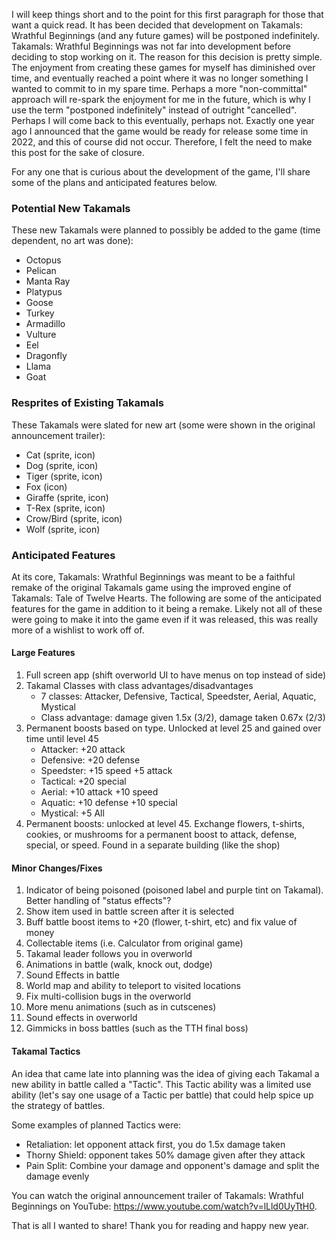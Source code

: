 I will keep things short and to the point for this first paragraph for those that want a quick read. It has been decided that development on Takamals: Wrathful Beginnings (and any future games) will be postponed indefinitely. Takamals: Wrathful Beginnings was not far into development before deciding to stop working on it. The reason for this decision is pretty simple. The enjoyment from creating these games for myself has diminished over time, and eventually reached a point where it was no longer something I wanted to commit to in my spare time. Perhaps a more "non-committal" approach will re-spark the enjoyment for me in the future, which is why I use the term "postponed indefinitely" instead of outright "cancelled". Perhaps I will come back to this eventually, perhaps not. Exactly one year ago I announced that the game would be ready for release some time in 2022, and this of course did not occur. Therefore, I felt the need to make this post for the sake of closure.

For any one that is curious about the development of the game, I'll share some of the plans and anticipated features below.

### Potential New Takamals
These new Takamals were planned to possibly be added to the game (time dependent, no art was done):
* Octopus
* Pelican
* Manta Ray
* Platypus
* Goose
* Turkey
* Armadillo
* Vulture
* Eel
* Dragonfly
* Llama
* Goat

### Resprites of Existing Takamals
These Takamals were slated for new art (some were shown in the original announcement trailer):
* Cat (sprite, icon)
* Dog (sprite, icon)
* Tiger (sprite, icon)
* Fox (icon)
* Giraffe (sprite, icon)
* T-Rex (sprite, icon)
* Crow/Bird (sprite, icon)
* Wolf (sprite, icon)

### Anticipated Features
At its core, Takamals: Wrathful Beginnings was meant to be a faithful remake of the original Takamals game using the improved engine of Takamals: Tale of Twelve Hearts. The following are some of the anticipated features for the game in addition to it being a remake. Likely not all of these were going to make it into the game even if it was released, this was really more of a wishlist to work off of.

#### Large Features
1. Full screen app (shift overworld UI to have menus on top instead of side)
2. Takamal Classes with class advantages/disadvantages
    * 7 classes: Attacker, Defensive, Tactical, Speedster, Aerial, Aquatic, Mystical
    * Class advantage: damage given 1.5x (3/2), damage taken 0.67x (2/3)
3. Permanent boosts based on type. Unlocked at level 25 and gained over time until level 45
    * Attacker: +20 attack
    * Defensive: +20 defense
    * Speedster: +15 speed +5 attack
    * Tactical: +20 special
    * Aerial: +10 attack +10 speed
    * Aquatic: +10 defense +10 special
    * Mystical: +5 All
4. Permanent boosts: unlocked at level 45. Exchange flowers, t-shirts, cookies, or mushrooms for a permanent boost to attack, defense, special, or speed. Found in a separate building (like the shop)

#### Minor Changes/Fixes
1. Indicator of being poisoned (poisoned label and purple tint on Takamal). Better handling of "status effects"?
2. Show item used in battle screen after it is selected
3. Buff battle boost items to +20 (flower, t-shirt, etc) and fix value of money
4. Collectable items (i.e. Calculator from original game)
5. Takamal leader follows you in overworld
6. Animations in battle (walk, knock out, dodge)
7. Sound Effects in battle
8. World map and ability to teleport to visited locations
9. Fix multi-collision bugs in the overworld
10. More menu animations (such as in cutscenes)
11. Sound effects in overworld
12. Gimmicks in boss battles (such as the TTH final boss)

#### Takamal Tactics
An idea that came late into planning was the idea of giving each Takamal a new ability in battle called a "Tactic". This Tactic ability was a limited use ability (let's say one usage of a Tactic per battle) that could help spice up the strategy of battles.

Some examples of planned Tactics were:
* Retaliation: let opponent attack first, you do 1.5x damage taken
* Thorny Shield: opponent takes 50% damage given after they attack
* Pain Split: Combine your damage and opponent's damage and split the damage evenly

You can watch the original announcement trailer of Takamals: Wrathful Beginnings on YouTube: https://www.youtube.com/watch?v=lLld0UyTtH0.

That is all I wanted to share! Thank you for reading and happy new year.
